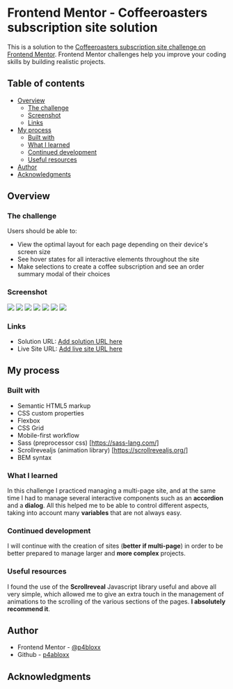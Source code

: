 # Frontend Mentor - Coffeeroasters subscription site solution

This is a solution to the [Coffeeroasters subscription site challenge on Frontend Mentor](https://www.frontendmentor.io/challenges/coffeeroasters-subscription-site-5Fc26HVY6). Frontend Mentor challenges help you improve your coding skills by building realistic projects.

## Table of contents

- [Overview](#overview)
  - [The challenge](#the-challenge)
  - [Screenshot](#screenshot)
  - [Links](#links)
- [My process](#my-process)
  - [Built with](#built-with)
  - [What I learned](#what-i-learned)
  - [Continued development](#continued-development)
  - [Useful resources](#useful-resources)
- [Author](#author)
- [Acknowledgments](#acknowledgments)

## Overview

### The challenge

Users should be able to:

- View the optimal layout for each page depending on their device's screen size
- See hover states for all interactive elements throughout the site
- Make selections to create a coffee subscription and see an order summary modal of their choices

### Screenshot

![](./SCREENSHOTS/Home%20-%20mobile.png)
![](./SCREENSHOTS/Tablet%20size-%20home.png)
![](./SCREENSHOTS/Desktop%20size%20-%20home.png)
![](./SCREENSHOTS/Desktop%20size%20-%20about.png)
![](./SCREENSHOTS/Desktop%20size%20-%20plan.png)
![](./SCREENSHOTS/Desktop%20size%20-%20accordion.png)
![](./SCREENSHOTS/Desktop%20size-%20confirm%20order.png)

### Links

- Solution URL: [Add solution URL here](https://your-solution-url.com)
- Live Site URL: [Add live site URL here](https://your-live-site-url.com)

## My process

### Built with

- Semantic HTML5 markup
- CSS custom properties
- Flexbox
- CSS Grid
- Mobile-first workflow
- Sass (preprocessor css) [https://sass-lang.com/]
- Scrollrevealjs (animation library) [https://scrollrevealjs.org/]
- BEM syntax

### What I learned

In this challenge I practiced managing a multi-page site, and at the same time I had to manage several interactive components such as an **accordion** and a **dialog**. All this helped me to be able to control different aspects, taking into account many **variables** that are not always easy.

### Continued development

I will continue with the creation of sites (**better if multi-page**) in order to be better prepared to manage larger and **more complex** projects.

### Useful resources

I found the use of the **Scrollreveal** Javascript library useful and above all very simple, which allowed me to give an extra touch in the management of animations to the scrolling of the various sections of the pages. **I absolutely recommend it**.

## Author

- Frontend Mentor - [@p4bloxx](https://www.frontendmentor.io/profile/p4bloxx)
- Github - [p4abloxx](https://github.com/p4bloxx)

## Acknowledgments
